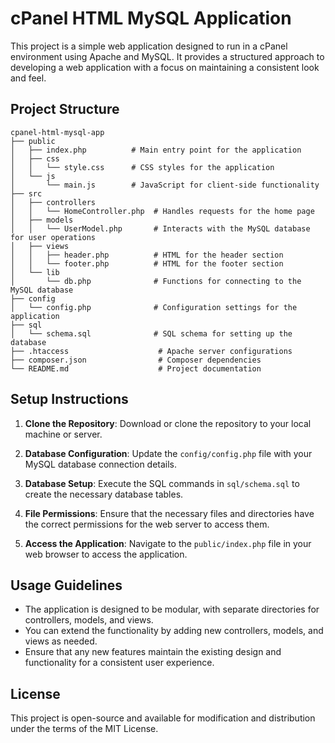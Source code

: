 # cPanel HTML MySQL Application

This project is a simple web application designed to run in a cPanel environment using Apache and MySQL. It provides a structured approach to developing a web application with a focus on maintaining a consistent look and feel.

## Project Structure

```
cpanel-html-mysql-app
├── public
│   ├── index.php          # Main entry point for the application
│   ├── css
│   │   └── style.css      # CSS styles for the application
│   └── js
│       └── main.js        # JavaScript for client-side functionality
├── src
│   ├── controllers
│   │   └── HomeController.php  # Handles requests for the home page
│   ├── models
│   │   └── UserModel.php       # Interacts with the MySQL database for user operations
│   ├── views
│   │   ├── header.php          # HTML for the header section
│   │   └── footer.php          # HTML for the footer section
│   └── lib
│       └── db.php              # Functions for connecting to the MySQL database
├── config
│   └── config.php              # Configuration settings for the application
├── sql
│   └── schema.sql              # SQL schema for setting up the database
├── .htaccess                    # Apache server configurations
├── composer.json                # Composer dependencies
└── README.md                    # Project documentation
```

## Setup Instructions

1. **Clone the Repository**: Download or clone the repository to your local machine or server.

2. **Database Configuration**: Update the `config/config.php` file with your MySQL database connection details.

3. **Database Setup**: Execute the SQL commands in `sql/schema.sql` to create the necessary database tables.

4. **File Permissions**: Ensure that the necessary files and directories have the correct permissions for the web server to access them.

5. **Access the Application**: Navigate to the `public/index.php` file in your web browser to access the application.

## Usage Guidelines

- The application is designed to be modular, with separate directories for controllers, models, and views.
- You can extend the functionality by adding new controllers, models, and views as needed.
- Ensure that any new features maintain the existing design and functionality for a consistent user experience.

## License

This project is open-source and available for modification and distribution under the terms of the MIT License.